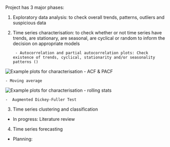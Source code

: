 Project has 3 major phases:
1. Exploratory data analysis: to check overall trends, patterns, outliers and suspicious data


2. Time series characterisation: to check whether or not time series have trends, are stationary, are seasonal, are cyclical or random to inform the decision on appropriate models 

		- Autocorrelation and partial autocorrelation plots: Check existence of trends, cyclical, stationarity and/or seasonality patterns ()
![Example plots for characterisation - ACF & PACF](https://github.com/wgova/time_series_trade/blob/master/images/engine_parts/rca_tests/acf_pacf/South%20Africa_ACF_PACF.png)

	- Moving average
![Example plots for characterisation - rolling stats](https://github.com/wgova/time_series_trade/blob/master/images/engine_parts/rca_tests/rolling_stats/South%20Africa_Rolling_Stats.png)

	-  Augmented Dickey-Fuller Test


3. Time series clustering and classification
 - In progress: Literature review

4. Time series forecasting
 - Planning: 
